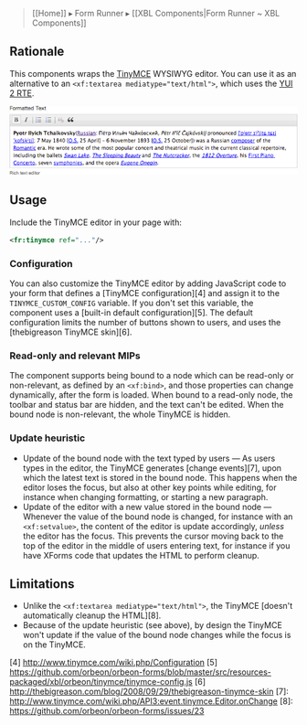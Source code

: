 > [[Home]] ▸ Form Runner ▸ [[XBL Components|Form Runner ~ XBL Components]]

## Rationale

This components wraps the [TinyMCE][1] WYSIWYG editor. You can use it as an alternative to an `<xf:textarea mediatype="text/html">`, which uses the [YUI 2 RTE][2].

![](images/xbl-tinymce.png)

## Usage

Include the TinyMCE editor in your page with:

```xml
<fr:tinymce ref="..."/>
```

### Configuration

You can also customize the TinyMCE editor by adding JavaScript code to your form that defines a [TinyMCE configuration][4] and assign it to the `TINYMCE_CUSTOM_CONFIG` variable. If you don't set this variable, the component uses a [built-in default configuration][5]. The default configuration limits the number of buttons shown to users, and uses the [thebigreason TinyMCE skin][6].

### Read-only and relevant MIPs

The component supports being bound to a node which can be read-only or non-relevant, as defined by an `<xf:bind>`, and those properties can change dynamically, after the form is loaded. When bound to a read-only node, the toolbar and status bar are hidden, and the text can't be edited. When the bound node is non-relevant, the whole TinyMCE is hidden.

### Update heuristic

* Update of the bound node with the text typed by users — As users types in the editor, the TinyMCE generates [change events][7], upon which the latest text is stored in the bound node. This happens when the editor loses the focus, but also at other key points while editing, for instance when changing formatting, or starting a new paragraph.
* Update of the editor with a new value stored in the bound node — Whenever the value of the bound node is changed, for instance with an `<xf:setvalue>`, the content of the editor is update accordingly, _unless_ the editor has the focus. This prevents the cursor moving back to the top of the editor in the middle of users entering text, for instance if you have XForms code that updates the HTML to perform cleanup.

## Limitations

* Unlike the `<xf:textarea mediatype="text/html">`, the TinyMCE [doesn't automatically cleanup the HTML][8].
* Because of the update heuristic (see above), by design the TinyMCE won't update if the value of the bound node changes while the focus is on the TinyMCE.

[1]: http://www.tinymce.com/
[2]: http://developer.yahoo.com/yui/editor/
[4] http://www.tinymce.com/wiki.php/Configuration
[5] https://github.com/orbeon/orbeon-forms/blob/master/src/resources-packaged/xbl/orbeon/tinymce/tinymce-config.js
[6] http://thebigreason.com/blog/2008/09/29/thebigreason-tinymce-skin
[7]: http://www.tinymce.com/wiki.php/API3:event.tinymce.Editor.onChange
[8]: https://github.com/orbeon/orbeon-forms/issues/23
